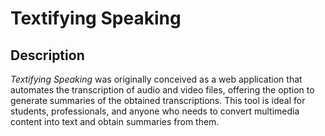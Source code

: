 # Textifying Speaking

## Description

*Textifying Speaking* was originally conceived as a web application that automates the transcription of audio and video files, offering the option to generate summaries of the obtained transcriptions. This tool is ideal for students, professionals, and anyone who needs to convert multimedia content into text and obtain summaries from them.
